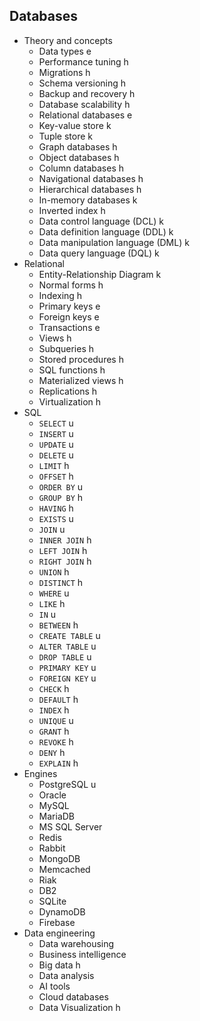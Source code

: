 ## Databases

- Theory and concepts
  - Data types e
  - Performance tuning h
  - Migrations h
  - Schema versioning h
  - Backup and recovery h
  - Database scalability h
  - Relational databases e
  - Key-value store k
  - Tuple store k
  - Graph databases h
  - Object databases h
  - Column databases h
  - Navigational databases h
  - Hierarchical databases h
  - In-memory databases k
  - Inverted index h
  - Data control language (DCL) k
  - Data definition language (DDL) k
  - Data manipulation language (DML) k
  - Data query language (DQL) k
- Relational
  - Entity-Relationship Diagram k
  - Normal forms h
  - Indexing h
  - Primary keys e
  - Foreign keys e
  - Transactions e
  - Views h
  - Subqueries h
  - Stored procedures h
  - SQL functions h
  - Materialized views h
  - Replications h
  - Virtualization h
- SQL
  - `SELECT` u
  - `INSERT` u
  - `UPDATE` u
  - `DELETE` u
  - `LIMIT` h
  - `OFFSET` h
  - `ORDER BY` u
  - `GROUP BY` h
  - `HAVING` h
  - `EXISTS` u
  - `JOIN` u
  - `INNER JOIN` h
  - `LEFT JOIN` h
  - `RIGHT JOIN` h
  - `UNION` h
  - `DISTINCT` h
  - `WHERE` u
  - `LIKE` h
  - `IN` u
  - `BETWEEN` h
  - `CREATE TABLE` u
  - `ALTER TABLE` u
  - `DROP TABLE` u
  - `PRIMARY KEY` u
  - `FOREIGN KEY` u
  - `CHECK` h
  - `DEFAULT` h
  - `INDEX` h
  - `UNIQUE` u
  - `GRANT` h
  - `REVOKE` h
  - `DENY` h
  - `EXPLAIN` h
- Engines
  - PostgreSQL u
  - Oracle
  - MySQL
  - MariaDB
  - MS SQL Server
  - Redis
  - Rabbit
  - MongoDB
  - Memcached
  - Riak
  - DB2
  - SQLite
  - DynamoDB
  - Firebase
- Data engineering
  - Data warehousing
  - Business intelligence
  - Big data h
  - Data analysis
  - AI tools
  - Cloud databases
  - Data Visualization h
